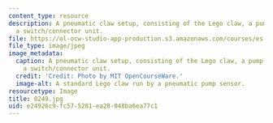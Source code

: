 ```yaml
---
content_type: resource
description: A pneumatic claw setup, consisting of the Lego claw, a pump sensor, and
  a switch/connector unit.
file: https://ol-ocw-studio-app-production.s3.amazonaws.com/courses/es-293-lego-robotics-spring-2007/e24926c9fc575281ea28048ba6ea77c1_0249.jpg
file_type: image/jpeg
image_metadata:
  caption: A pneumatic claw setup, consisting of the Lego claw, a pump sensor, and
    a switch/connector unit.
  credit: 'Credit: Photo by MIT OpenCourseWare.'
  image-alt: A standard Lego claw run by a pneumatic pump sensor.
resourcetype: Image
title: 0249.jpg
uid: e24926c9-fc57-5281-ea28-048ba6ea77c1
---
```

